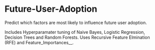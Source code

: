 # Future-User-Adoption
Predict which factors are most likely to influence future user adoption.

Includes Hyperparamater tuning of Naive Bayes, Logistic Regression, Decision Trees and Random Forests. Uses Recursive Feature Elmination (RFE) and Feature_Importances__. 
